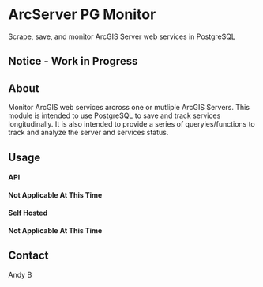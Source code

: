 ArcServer PG Monitor
====================

Scrape, save, and monitor ArcGIS Server web services in PostgreSQL

## Notice - Work in Progress

## About

Monitor ArcGIS web services arcross one or mutliple ArcGIS Servers.  This module is intended to use PostgreSQL to save and track services longitudinally. It is also intended to provide a series of queryies/functions to track and analyze the server and services status.

## Usage

#### API

__Not Applicable At This Time__

#### Self Hosted

__Not Applicable At This Time__

## Contact

Andy B
